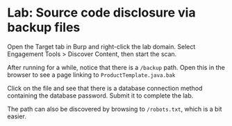 # Lab: Source code disclosure via backup files

Open the Target tab in Burp and right-click the lab domain. Select Engagement Tools > Discover Content, then start the scan.

After running for a while, notice that there is a `/backup` path. Open this in the browser to see a page linking to `ProductTemplate.java.bak`

Click on the file and see that there is a database connection method containing the database password. Submit it to complete the lab.

The path can also be discovered by browsing to `/robots.txt`, which is a bit easier.